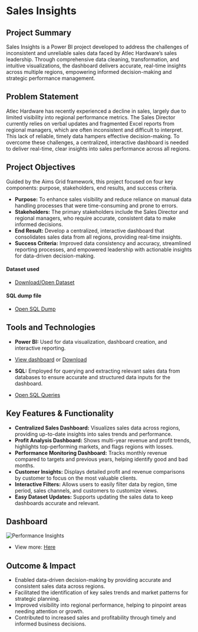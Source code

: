 # Sales Insights

## Project Summary

Sales Insights is a Power BI project developed to address the challenges of inconsistent and unreliable sales data faced by Atlec Hardware’s sales leadership. Through comprehensive data cleaning, transformation, and intuitive visualizations, the dashboard delivers accurate, real-time insights across multiple regions, empowering informed decision-making and strategic performance management.

## Problem Statement

Atlec Hardware has recently experienced a decline in sales, largely due to limited visibility into regional performance metrics. The Sales Director currently relies on verbal updates and fragmented Excel reports from regional managers, which are often inconsistent and difficult to interpret. This lack of reliable, timely data hampers effective decision-making. To overcome these challenges, a centralized, interactive dashboard is needed to deliver real-time, clear insights into sales performance across all regions.

## Project Objectives

Guided by the Aims Grid framework, this project focused on four key components: purpose, stakeholders, end results, and success criteria.

- **Purpose:** To enhance sales visibility and reduce reliance on manual data handling processes that were time-consuming and prone to errors.
- **Stakeholders:** The primary stakeholders include the Sales Director and regional managers, who require accurate, consistent data to make informed decisions.
- **End Result:** Develop a centralized, interactive dashboard that consolidates sales data from all regions, providing real-time insights.
- **Success Criteria:** Improved data consistency and accuracy, streamlined reporting processes, and empowered leadership with actionable insights for data-driven decision-making.
#### Dataset used
- <a href="https://github.com/TharunKumarReddyA-fr/Sales_Insights/blob/main/Datasets.zip">Download/Open Dataset</a>
#### SQL dump file
- <a href="https://github.com/TharunKumarReddyA-fr/Sales_Insights/blob/main/db_dump.sql">Open SQL Dump</a>


## Tools and Technologies

- **Power BI:** Used for data visualization, dashboard creation, and interactive reporting.
- <a href="https://github.com/TharunKumarReddyA-fr/Sales_Insights/blob/main/Dashboards.pbit">View dashboard</a>
  or <a href="https://github.com/TharunKumarReddyA-fr/Sales_Insights/blob/main/dashboard.PNG.zip">Download</a>

- **SQL:** Employed for querying and extracting relevant sales data from databases to ensure accurate and structured data inputs for the dashboard.
- <a href="https://github.com/TharunKumarReddyA-fr/Sales_Insights/blob/main/queries.sql">Open SQL Queries</a>

## Key Features & Functionality

- **Centralized Sales Dashboard:** Visualizes sales data across regions, providing up-to-date insights into sales trends and performance.
- **Profit Analysis Dashboard:** Shows multi-year revenue and profit trends, highlights top-performing markets, and flags regions with losses.
- **Performance Monitoring Dashboard:** Tracks monthly revenue compared to targets and previous years, helping identify good and bad months.
- **Customer Insights:** Displays detailed profit and revenue comparisons by customer to focus on the most valuable clients.
- **Interactive Filters:** Allows users to easily filter data by region, time period, sales channels, and customers to customize views.
- **Easy Dataset Updates:** Supports updating the sales data to keep dashboards accurate and relevant.

## Dashboard
![Performance Insights](https://github.com/user-attachments/assets/bde6c87e-9e22-4443-9650-3bec26251dc9)
- View more: <a href="https://github.com/TharunKumarReddyA-fr/Sales_Insights/blob/main/Dashboards.pbit">Here</a>
## Outcome & Impact

- Enabled data-driven decision-making by providing accurate and consistent sales data across regions.
- Facilitated the identification of key sales trends and market patterns for strategic planning.
- Improved visibility into regional performance, helping to pinpoint areas needing attention or growth.
- Contributed to increased sales and profitability through timely and informed business decisions.
